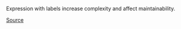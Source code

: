 Expression with labels increase complexity and affect maintainability.

[Source](https://github.com/arturbosch/detekt/)